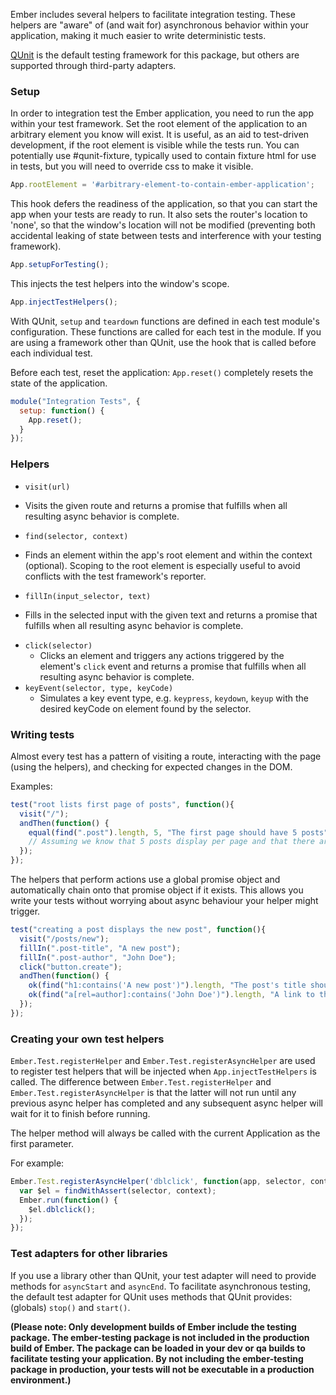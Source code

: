 Ember includes several helpers to facilitate integration testing. These helpers are "aware" of (and wait for) asynchronous behavior within your application, making it much easier to write deterministic tests.

[QUnit](http://qunitjs.com/) is the default testing framework for this package, but others are supported through third-party adapters.

### Setup
In order to integration test the Ember application, you need to run the app within your test framework. Set the root element of the application to an arbitrary element you know will exist. It is useful, as an aid to test-driven development, if the root element is visible while the tests run. You can potentially use #qunit-fixture, typically used to contain fixture html for use in tests, but you will need to override css to make it visible.

```javascript
App.rootElement = '#arbitrary-element-to-contain-ember-application';
```

This hook defers the readiness of the application, so that you can start the app when your tests are ready to run. It also sets the router's location to 'none', so that the window's location will not be modified (preventing both accidental leaking of state between tests and interference with your testing framework).

```javascript
App.setupForTesting();
```

This injects the test helpers into the window's scope.

```javascript
App.injectTestHelpers();
```

With QUnit, `setup` and `teardown` functions are defined in each test module's configuration. These functions are called for each test in the module. If you are using a framework other than QUnit, use the hook that is called before each individual test.

Before each test, reset the application: `App.reset()` completely resets the state of the application.

```javascript
module("Integration Tests", {
  setup: function() {
    App.reset();
  }
});
```

### Helpers

* `visit(url)`
 - Visits the given route and returns a promise that fulfills when all resulting async behavior is complete.
* `find(selector, context)`
 - Finds an element within the app's root element and within the context (optional). Scoping to the root element is especially useful to avoid conflicts with the test framework's reporter.
* `fillIn(input_selector, text)`
 - Fills in the selected input with the given text and returns a promise that fulfills when all resulting async behavior is complete.
* `click(selector)`
  - Clicks an element and triggers any actions triggered by the element's `click` event and returns a promise that fulfills when all resulting async behavior is complete.
* `keyEvent(selector, type, keyCode)`
  - Simulates a key event type, e.g. `keypress`, `keydown`, `keyup` with the desired keyCode on element found by the selector.

### Writing tests

Almost every test has a pattern of visiting a route, interacting with the page (using the helpers), and checking for expected changes in the DOM.

Examples:

```javascript
test("root lists first page of posts", function(){
  visit("/");
  andThen(function() {
    equal(find(".post").length, 5, "The first page should have 5 posts");
    // Assuming we know that 5 posts display per page and that there are more than 5 posts
  });
});
```

The helpers that perform actions use a global promise object and automatically chain onto that promise object if it exists. This allows you write your tests without worrying about async behaviour your helper might trigger.

```javascript
test("creating a post displays the new post", function(){
  visit("/posts/new");
  fillIn(".post-title", "A new post");
  fillIn(".post-author", "John Doe");
  click("button.create");
  andThen(function() {
    ok(find("h1:contains('A new post')").length, "The post's title should display");
    ok(find("a[rel=author]:contains('John Doe')").length, "A link to the author should display");
  });
});
```

### Creating your own test helpers
`Ember.Test.registerHelper` and `Ember.Test.registerAsyncHelper` are used to register test helpers that will be injected when `App.injectTestHelpers` is called. The difference between `Ember.Test.registerHelper` and `Ember.Test.registerAsyncHelper` is that the latter will not run until any previous async helper has completed and any subsequent async helper will wait for it to finish before running.

The helper method will always be called with the current Application as the first parameter. 

For example:

```javascript
Ember.Test.registerAsyncHelper('dblclick', function(app, selector, context) {
  var $el = findWithAssert(selector, context);
  Ember.run(function() {
    $el.dblclick();
  });
});
```

### Test adapters for other libraries
If you use a library other than QUnit, your test adapter will need to provide methods for `asyncStart` and `asyncEnd`. To facilitate asynchronous testing, the default test adapter for QUnit uses methods that QUnit provides: (globals) `stop()` and `start()`.

**(Please note: Only development builds of Ember include the testing package. The ember-testing package is not included in the production build of Ember. The package can be loaded in your dev or qa builds to facilitate testing your application. By not including the ember-testing package in production, your tests will not be executable in a production environment.)**
